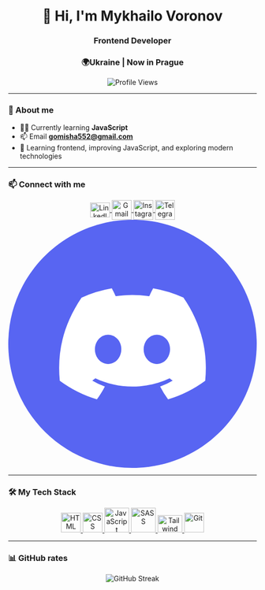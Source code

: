 <!--test-->
<h1 align="center">👋 Hi, I'm Mykhailo Voronov</h1>
<h3 align="center">Frontend Developer</h3>
<h3 align="center">🌍Ukraine | Now in Prague</h3>

<p align="center">
  <img src="https://komarev.com/ghpvc/?username=Melorenzz&label=Profile%20Views&color=007bff&style=for-the-badge" alt="Profile Views"/>
</p>

---

### 🚀 About me

- 🧑‍💻 Currently learning **JavaScript**
- 📫 Email **gomisha552@gmail.com**
- 🌱 Learning frontend, improving JavaScript, and exploring modern technologies

---

### 📫 Connect with me

<p align="center">
  <a href="https://www.linkedin.com/in/mykhailo-voronov-3630a7356/" target="blank">
    <img align="center" src="https://raw.githubusercontent.com/rahuldkjain/github-profile-readme-generator/master/src/images/icons/Social/linked-in-alt.svg" alt="LinkedIn" height="30" width="40" />
  </a>
  <a href="mailto:gomisha552@gmail.com" target="blank">
    <img align="center" src="https://upload.wikimedia.org/wikipedia/commons/4/4e/Gmail_Icon.png" alt="Gmail" height="40" width="40" />
  </a>
  <a href="https://www.instagram.com/melorenz_" target="blank">
    <img align="center" src="https://upload.wikimedia.org/wikipedia/commons/a/a5/Instagram_icon.png" alt="Instagram" height="40" width="40" />
  </a>
  <a href="https://t.me/Username37895" target="blank">
    <img align="center" src="https://upload.wikimedia.org/wikipedia/commons/8/82/Telegram_logo.svg" alt="Telegram" height="40" width="40" />
  </a>
  <a href="https://t.me/Username37895" target="blank">
    <svg xmlns="http://www.w3.org/2000/svg" shape-rendering="geometricPrecision" text-rendering="geometricPrecision" image-rendering="optimizeQuality" fill-rule="evenodd" clip-rule="evenodd" viewBox="0 0 512 512"><path fill="#5865F2" d="M256 0c141.385 0 256 114.615 256 256S397.385 512 256 512 0 397.385 0 256 114.615 0 256 0z"/><g data-name="å¾å± 2"><g data-name="Discord Logos"><path fill="#fff" fill-rule="nonzero" d="M360.932 160.621a250.49 250.49 0 00-62.384-19.182 174.005 174.005 0 00-7.966 16.243 232.677 232.677 0 00-34.618-2.602c-11.569 0-23.196.879-34.623 2.58-2.334-5.509-5.044-10.972-7.986-16.223a252.55 252.55 0 00-62.397 19.222c-39.483 58.408-50.183 115.357-44.833 171.497a251.546 251.546 0 0076.502 38.398c6.169-8.328 11.695-17.193 16.386-26.418a161.718 161.718 0 01-25.813-12.318c2.165-1.569 4.281-3.186 6.325-4.756 23.912 11.23 50.039 17.088 76.473 17.088 26.436 0 52.563-5.858 76.475-17.09 2.069 1.689 4.186 3.306 6.325 4.756a162.642 162.642 0 01-25.859 12.352 183.919 183.919 0 0016.386 26.396 250.495 250.495 0 0076.553-38.391l-.006.006c6.278-65.103-10.724-121.529-44.94-171.558zM205.779 297.63c-14.908 0-27.226-13.53-27.226-30.174 0-16.645 11.889-30.294 27.179-30.294 15.289 0 27.511 13.649 27.249 30.294-.261 16.644-12.007 30.174-27.202 30.174zm100.439 0c-14.933 0-27.202-13.53-27.202-30.174 0-16.645 11.889-30.294 27.202-30.294 15.313 0 27.44 13.649 27.178 30.294-.261 16.644-11.984 30.174-27.178 30.174z" data-name="Discord Logo - Large - White"/></g></g></svg>
  </a>
</p>


---

### 🛠️ My Tech Stack

<p align="center">
  <a href="https://developer.mozilla.org/en-US/docs/Web/HTML" target="_blank">
    <img src="https://static-00.iconduck.com/assets.00/html-5-icon-726x1024-evem6gg5.png" alt="HTML" width="40" />
  </a>
  <a href="https://developer.mozilla.org/en-US/docs/Web/CSS" target="_blank">
    <img src="https://static-00.iconduck.com/assets.00/css-3-icon-726x1024-610441pl.png" alt="CSS" width="40" />
  </a>
  <a href="https://developer.mozilla.org/en-US/docs/Web/JavaScript" target="_blank">
    <img src="https://img.icons8.com/color/512/javascript.png" alt="JavaScript" width="50" height="50" />
  </a>
  <a href="https://sass-lang.com/" target="_blank">
    <img src="https://img.icons8.com/color/512/sass.png" alt="SASS" width="50" />
  </a>
  <a href="https://tailwindcss.com/" target="_blank">
    <img src="https://static-00.iconduck.com/assets.00/tailwind-css-icon-2048x1229-u8dzt4uh.png" alt="Tailwind" width="50" height='35' />
  </a>
  <a href="https://git-scm.com/" target="_blank">
    <img src="https://upload.wikimedia.org/wikipedia/commons/thumb/3/3f/Git_icon.svg/2048px-Git_icon.svg.png" alt="Git" width="40"  />
  </a>
</p>


---

### 📊 GitHub rates

<p align="center">
  <img src="https://github-readme-streak-stats.herokuapp.com/?user=Melorenzz&hide_border=true&theme=tokyonight" alt="GitHub Streak">
</p>
